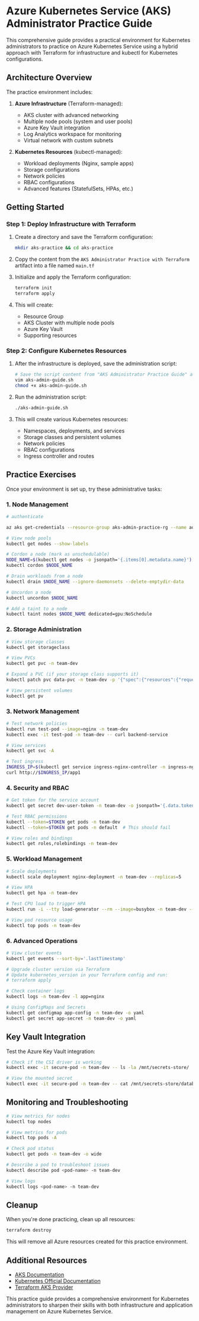 

# Azure Kubernetes Service (AKS) Administrator Practice Guide

This comprehensive guide provides a practical environment for Kubernetes administrators to practice on Azure Kubernetes Service using a hybrid approach with Terraform for infrastructure and kubectl for Kubernetes configurations.

## Architecture Overview

The practice environment includes:

1. **Azure Infrastructure** (Terraform-managed):
   - AKS cluster with advanced networking
   - Multiple node pools (system and user pools)
   - Azure Key Vault integration
   - Log Analytics workspace for monitoring
   - Virtual network with custom subnets

2. **Kubernetes Resources** (kubectl-managed):
   - Workload deployments (Nginx, sample apps)
   - Storage configurations
   - Network policies
   - RBAC configurations
   - Advanced features (StatefulSets, HPAs, etc.)

## Getting Started

### Step 1: Deploy Infrastructure with Terraform

1. Create a directory and save the Terraform configuration:
   ```bash
   mkdir aks-practice && cd aks-practice
   ```

2. Copy the content from the `AKS Administrator Practice with Terraform` artifact into a file named `main.tf`

3. Initialize and apply the Terraform configuration:
   ```bash
   terraform init
   terraform apply
   ```

4. This will create:
   - Resource Group
   - AKS Cluster with multiple node pools
   - Azure Key Vault
   - Supporting resources

### Step 2: Configure Kubernetes Resources

1. After the infrastructure is deployed, save the administration script:
   ```bash
   # Save the script content from "AKS Administrator Practice Guide" artifact
   vim aks-admin-guide.sh
   chmod +x aks-admin-guide.sh
   ```

2. Run the administration script:
   ```bash
   ./aks-admin-guide.sh
   ```

3. This will create various Kubernetes resources:
   - Namespaces, deployments, and services
   - Storage classes and persistent volumes
   - Network policies
   - RBAC configurations
   - Ingress controller and routes

## Practice Exercises

Once your environment is set up, try these administrative tasks:

### 1. Node Management

```bash
# authenticate

az aks get-credentials --resource-group aks-admin-practice-rg --name admin-practice-aks --overwrite-existing

# View node pools
kubectl get nodes --show-labels

# Cordon a node (mark as unschedulable)
NODE_NAME=$(kubectl get nodes -o jsonpath='{.items[0].metadata.name}')
kubectl cordon $NODE_NAME

# Drain workloads from a node
kubectl drain $NODE_NAME --ignore-daemonsets --delete-emptydir-data

# Uncordon a node
kubectl uncordon $NODE_NAME

# Add a taint to a node
kubectl taint nodes $NODE_NAME dedicated=gpu:NoSchedule
```

### 2. Storage Administration

```bash
# View storage classes
kubectl get storageclass

# View PVCs
kubectl get pvc -n team-dev

# Expand a PVC (if your storage class supports it)
kubectl patch pvc data-pvc -n team-dev -p '{"spec":{"resources":{"requests":{"storage":"20Gi"}}}}'

# View persistent volumes
kubectl get pv
```

### 3. Network Management

```bash
# Test network policies
kubectl run test-pod --image=nginx -n team-dev
kubectl exec -it test-pod -n team-dev -- curl backend-service

# View services
kubectl get svc -A

# Test ingress
INGRESS_IP=$(kubectl get service ingress-nginx-controller -n ingress-nginx -o jsonpath='{.status.loadBalancer.ingress[0].ip}')
curl http://$INGRESS_IP/app1
```

### 4. Security and RBAC

```bash
# Get token for the service account
kubectl get secret dev-user-token -n team-dev -o jsonpath='{.data.token}' | base64 --decode

# Test RBAC permissions
kubectl --token=$TOKEN get pods -n team-dev
kubectl --token=$TOKEN get pods -n default  # This should fail

# View roles and bindings
kubectl get roles,rolebindings -n team-dev
```

### 5. Workload Management

```bash
# Scale deployments
kubectl scale deployment nginx-deployment -n team-dev --replicas=5

# View HPA
kubectl get hpa -n team-dev

# Test CPU load to trigger HPA
kubectl run -i --tty load-generator --rm --image=busybox -n team-dev -- /bin/sh -c "while true; do wget -q -O- http://nginx-service; done"

# View pod resource usage
kubectl top pods -n team-dev
```

### 6. Advanced Operations

```bash
# View cluster events
kubectl get events --sort-by='.lastTimestamp'

# Upgrade cluster version via Terraform
# Update kubernetes_version in your Terraform config and run:
# terraform apply

# Check container logs
kubectl logs -n team-dev -l app=nginx

# Using ConfigMaps and Secrets
kubectl get configmap app-config -n team-dev -o yaml
kubectl get secret app-secret -n team-dev -o yaml
```

## Key Vault Integration

Test the Azure Key Vault integration:

```bash
# Check if the CSI driver is working
kubectl exec -it secure-pod -n team-dev -- ls -la /mnt/secrets-store/

# View the mounted secret
kubectl exec -it secure-pod -n team-dev -- cat /mnt/secrets-store/database-password
```

## Monitoring and Troubleshooting

```bash
# View metrics for nodes
kubectl top nodes

# View metrics for pods
kubectl top pods -A

# Check pod status
kubectl get pods -n team-dev -o wide

# Describe a pod to troubleshoot issues
kubectl describe pod <pod-name> -n team-dev

# View logs
kubectl logs <pod-name> -n team-dev
```

## Cleanup

When you're done practicing, clean up all resources:

```bash
terraform destroy
```

This will remove all Azure resources created for this practice environment.

## Additional Resources

- [AKS Documentation](https://docs.microsoft.com/en-us/azure/aks/)
- [Kubernetes Official Documentation](https://kubernetes.io/docs/home/)
- [Terraform AKS Provider](https://registry.terraform.io/providers/hashicorp/azurerm/latest/docs/resources/kubernetes_cluster)

This practice guide provides a comprehensive environment for Kubernetes administrators to sharpen their skills with both infrastructure and application management on Azure Kubernetes Service.